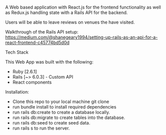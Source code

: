 A Web based application with React.js for the frontend functionality as well as Redux.js handling state with a Rails API for the backend.

Users will be able to leave reviews on venues the have visited. 

Walkthrough of the Rails API setup: https://medium.com/@shanegeary1994/setting-up-rails-as-an-api-for-a-react-frontend-c45774bd5d0d

Tech Stack

This Web App was built with the following:

- Ruby [2.6.1]
- Rails [~> 6.0.3] - Custom API
- React components 

Installation:

- Clone this repo to your local machine git clone
- run bundle install to install required dependencies
- run rails db:create to create a database locally.
- run rails db:migrate to create tables into the database.
- run rails db:seed to create seed data.
- run rails s to run the server.